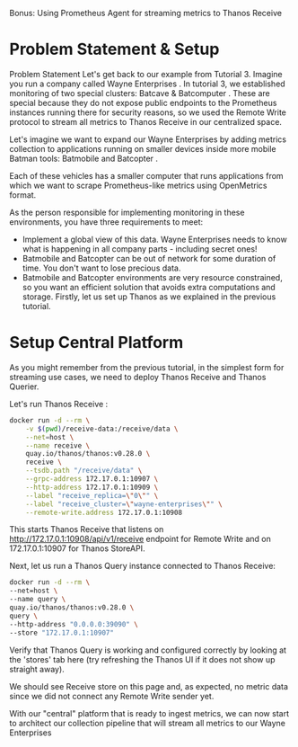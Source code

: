 Bonus: Using Prometheus Agent for streaming metrics to Thanos Receive
# Problem Statement & Setup
Problem Statement
Let's get back to our example from Tutorial 3. Imagine you run a company called Wayne Enterprises . In tutorial 3, we established monitoring of two special clusters: Batcave & Batcomputer . These are special because they do not expose public endpoints to the Prometheus instances running there for security reasons, so we used the Remote Write protocol to stream all metrics to Thanos Receive in our centralized space.

Let's imagine we want to expand our Wayne Enterprises by adding metrics collection to applications running on smaller devices inside more mobile Batman tools: Batmobile and Batcopter .

Each of these vehicles has a smaller computer that runs applications from which we want to scrape Prometheus-like metrics using OpenMetrics format.

As the person responsible for implementing monitoring in these environments, you have three requirements to meet:
- Implement a global view of this data. Wayne Enterprises needs to know what is happening in all company parts - including secret ones! 
- Batmobile and Batcopter can be out of network for some duration of time. You don't want to lose precious data.
- Batmobile and Batcopter environments are very resource constrained, so you want an efficient solution that avoids extra computations and storage.
Firstly, let us set up Thanos as we explained in the previous tutorial.

# Setup Central Platform
As you might remember from the previous tutorial, in the simplest form for streaming use cases, we need to deploy Thanos Receive and Thanos Querier.

Let's run Thanos Receive :
```bash
docker run -d --rm \
    -v $(pwd)/receive-data:/receive/data \
    --net=host \
    --name receive \
    quay.io/thanos/thanos:v0.28.0 \
    receive \
    --tsdb.path "/receive/data" \
    --grpc-address 172.17.0.1:10907 \
    --http-address 172.17.0.1:10909 \
    --label "receive_replica=\"0\"" \
    --label "receive_cluster=\"wayne-enterprises\"" \
    --remote-write.address 172.17.0.1:10908
```
This starts Thanos Receive that listens on http://172.17.0.1:10908/api/v1/receive endpoint for Remote Write and on 172.17.0.1:10907 for Thanos StoreAPI.

Next, let us run a Thanos Query instance connected to Thanos Receive:
```bash
docker run -d --rm \
--net=host \
--name query \
quay.io/thanos/thanos:v0.28.0 \
query \
--http-address "0.0.0.0:39090" \
--store "172.17.0.1:10907"
```
Verify that Thanos Query is working and configured correctly by looking at the 'stores' tab here (try refreshing the Thanos UI if it does not show up straight away).

We should see Receive store on this page and, as expected, no metric data since we did not connect any Remote Write sender yet.

With our "central" platform that is ready to ingest metrics, we can now start to architect our collection pipeline that will stream all metrics to our Wayne Enterprises